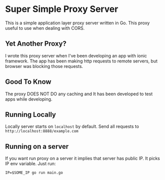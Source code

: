 # Super Simple Proxy Server
This is a simple application layer proxy server written in Go.
This proxy useful to use when dealing with CORS.

## Yet Another Proxy?
I wrote this proxy server when I've been developing an app with ionic
framework. The app has been making http requests to remote servers, but
browser was blocking those requests.

## Good To Know
The proxy DOES NOT DO any caching and It has been developed to test apps while
developing.

## Running Locally
Locally server starts on `localhost` by default. Send all requests to
`http://localhost:8888/example.com`

## Running on a server
If you want run proxy on a server it implies that server has public IP.
It picks IP env variable.
Just run:
```
IP=$SOME_IP go run main.go
```
